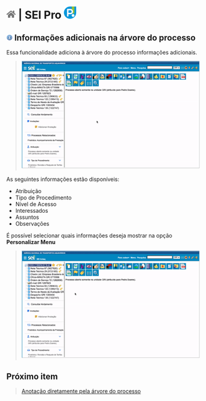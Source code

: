 # [![Home](../img/home.png)](../) |  SEI Pro ![Icone](../img/icon-32.png)

## ![SEI Pro Enviar documentos](../img/icon-infoarvore.png) Informações adicionais na árvore do processo

Essa funcionalidade adiciona à árvore do processo informações adicionais. 

> ![Tela Informações na árvore](../img/tela-infoarvore.gif)  

As seguintes informações estão disponíveis:
- Atribuição
- Tipo de Procedimento
- Nível de Acesso
- Interessados
- Assuntos
- Observações

É possível selecionar quais informações deseja mostrar na opção **Personalizar Menu**

> ![Tela Informações na árvore](../img/tela-infoarvore1.gif) 

## Próximo item

> [Anotação diretamente pela árvore do processo](../pages/NOTAARVORE.md)
